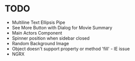 # TODO

- Multiline Text Ellipsis Pipe
- See More Button with Dialog for Movie Summary
- Main Actors Component
- Spinner position when sidebar closed
- Random Background Image
- Object doesn't support property or method 'fill' - IE issue
- NGRX
